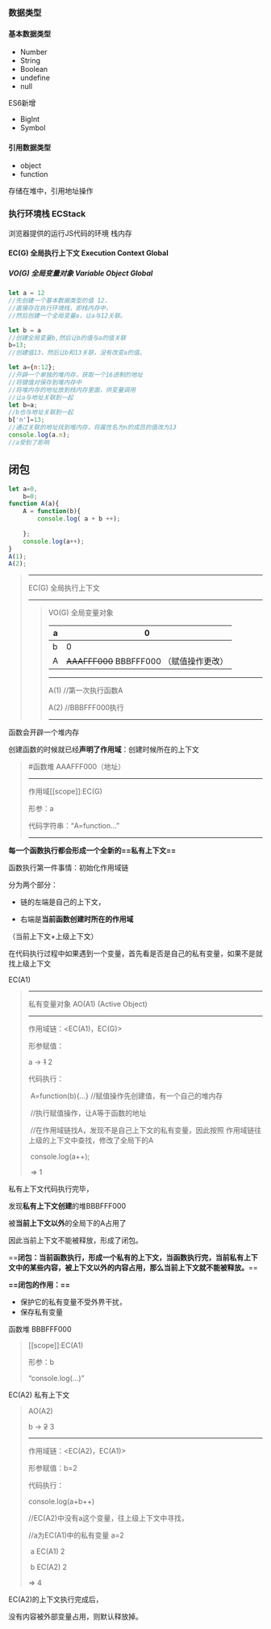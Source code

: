 ### 数据类型 

#### 基本数据类型

- Number
- String
- Boolean
- undefine
- null

ES6新增

- BigInt
- Symbol

#### 引用数据类型

- object
- function

存储在堆中，引用地址操作

### 执行环境栈  ECStack

浏览器提供的运行JS代码的环境 栈内存

#### EC(G) 全局执行上下文 Execution Context Global

##### VO(G) 全局变量对象 Variable Object Global

```js
let a = 12  
//先创建一个基本数据类型的值 12，
//直接存在执行环境栈，即栈内存中，
//然后创建一个全局变量a，让a与12关联。

let b = a
//创建全局变量b,然后让b的值与a的值关联
b=13; 
//创建值13，然后让b和13关联，没有改变a的值。
```

```js
let a={n:12};
//开辟一个单独的堆内存，获取一个16进制的地址
//将键值对保存到堆内存中
//将堆内存的地址放到栈内存里面，供变量调用
//让a与地址关联到一起
let b=a;
//b也与地址关联到一起
b['n']=13;
//通过关联的地址找到堆内存，将属性名为n的成员的值改为13
console.log(a.n);
//a受到了影响
```

## 闭包

```js
let a=0,
	b=0;
function A(a){
	A = function(b){
		console.log( a + b ++);
		
	};
	console.log(a++);
}
A(1);
A(2);
```

> --------------------------------------
>
> EC(G) 全局执行上下文
>
> ------------------------------------------------------
>
> > VO(G) 全局变量对象
> >
> > | a    | 0                                         |
> > | ---- | ----------------------------------------- |
> > | b    | 0                                         |
> > | A    | ~~AAAFFF000~~  BBBFFF000 （赋值操作更改） |
> >
> > --------------------------------------------------
> >
> > A(1) 	//第一次执行函数A
> >
> > A(2) 	//BBBFFF000执行
> >
> > --------------------------------------------------



函数会开辟一个堆内存

创建函数的时候就已经**声明了作用域**：创建时候所在的上下文

> #函数堆 AAAFFF000（地址）
>
> -----------
>
> 作用域[[scope]]:EC(G)
>
> 形参：a
>
> 代码字符串：“A=function…”
>
> --------------------------------------------------

**每一个函数执行都会形成一个全新的==私有上下文==**

函数执行第一件事情：初始化作用域链

分为两个部分：

- 链的左端是自己的上下文，

- 右端是**当前函数创建时所在的作用域**

（当前上下文+上级上下文）

在代码执行过程中如果遇到一个变量，首先看是否是自己的私有变量，如果不是就找上级上下文

EC(A1)

> -----------------------------------
>
> 私有变量对象 AO(A1) (Active Object)
>
> ----------------------------------------------
>
> 作用域链：<EC(A1)，EC(G)>
>
> 形参赋值： 
>
> a    →      ~~1~~ 2
>
> 代码执行：
>
> ​	A=function(b){…} //赋值操作先创建值，有一个自己的堆内存
>
> ​	//执行赋值操作，让A等于函数的地址
>
> ​	//在作用域链找A，发现不是自己上下文的私有变量，因此按照	作用域链往上级的上下文中查找，修改了全局下的A
>
> ​	console.log(a++);
>
> ​	=> 1

私有上下文代码执行完毕，

发现**私有上下文创建**的堆BBBFFF000

被**当前上下文以外**的全局下的A占用了

因此当前上下文不能被释放，形成了闭包。

==**闭包：当前函数执行，形成一个私有的上下文，当函数执行完，当前私有上下文中的某些内容，被上下文以外的内容占用，那么当前上下文就不能被释放。**==

**==闭包的作用：==**

- 保护它的私有变量不受外界干扰，
- 保存私有变量

函数堆 BBBFFF000

> [[scope]]:EC(A1)
>
> 形参：b
>
> “console.log(…)”

EC(A2) 私有上下文

> AO(A2)
>
> b       →          ~~2~~ 3
>
> ---------------
>
> 作用域链：<EC(A2)，EC(A1)>
>
> 形参赋值：b=2
>
> 代码执行：
>
> console.log(a+b++)
>
> //EC(A2)中没有a这个变量，往上级上下文中寻找，
>
> //a为EC(A1)中的私有变量 a=2
>
> ​			a EC(A1)  2
>
> ​			b EC(A2)  2
>
> => 4

EC(A2)的上下文执行完成后，

没有内容被外部变量占用，则默认释放掉。